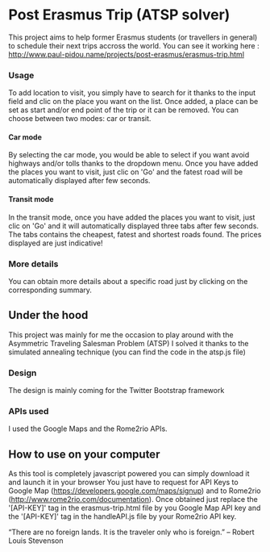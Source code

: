 # Post Erasmus Trip (ATSP solver)

This project aims to help former Erasmus students (or travellers in general) to schedule their next trips accross the world.
You can see it working here : http://www.paul-pidou.name/projects/post-erasmus/erasmus-trip.html

### Usage
To add location to visit, you simply have to search for it thanks to the input field and clic on the place you want on the list. Once added, a place can be set as start and/or end point of the trip or it can be removed. You can choose between two modes: car or transit.

#### Car mode

By selecting the car mode, you would be able to select if you want avoid highways and/or tolls thanks to the dropdown menu. Once you have added the places you want to visit, just clic on 'Go' and the fatest road will be automatically displayed after few seconds.

#### Transit mode

In the transit mode, once you have added the places you want to visit, just clic on 'Go' and it will automatically displayed three tabs after few seconds. The tabs contains the cheapest, fatest and shortest roads found. The prices displayed are just indicative!

### More details
You can obtain more details about a specific road just by clicking on the corresponding summary.

## Under the hood

This project was mainly for me the occasion to play around with the Asymmetric Traveling Salesman Problem (ATSP)
I solved it thanks to the simulated annealing technique (you can find the code in the atsp.js file)

### Design

The design is mainly coming for the Twitter Bootstrap framework

### APIs used

I used the Google Maps and the Rome2rio APIs.

## How to use on your computer

As this tool is completely javascript powered you can simply download it and launch it in your browser
You just have to request for API Keys to Google Map (https://developers.google.com/maps/signup) and to Rome2rio (http://www.rome2rio.com/documentation).
Once obtained just replace the '[API-KEY]' tag in the erasmus-trip.html file by you Google Map API key and the '[API-KEY]' tag in the handleAPI.js file by your Rome2rio API key.

“There are no foreign lands. It is the traveler only who is foreign.” – Robert Louis Stevenson
